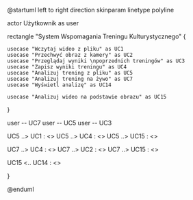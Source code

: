@startuml
left to right direction
skinparam linetype polyline

actor Użytkownik as user

rectangle "System Wspomagania Treningu Kulturystycznego" {

    usecase "Wczytaj wideo z pliku" as UC1
    usecase "Przechwyć obraz z kamery" as UC2
    usecase "Przeglądaj wyniki \npoprzednich treningów" as UC3
    usecase "Zapisz wyniki treningu" as UC4
    usecase "Analizuj trening z pliku" as UC5
    usecase "Analizuj trening na żywo" as UC7
    usecase "Wyświetl analizę" as UC14

    usecase "Analizuj wideo na podstawie obrazu" as UC15
}

user -- UC7
user -- UC5
user -- UC3

UC5 ..> UC1 : <<include>>
UC5 ..> UC4 : <<include>>
UC5 ..> UC15 : <<include>>

UC7 ..> UC4 : <<include>>
UC7 ..> UC2 : <<include>>
UC7 ..> UC15 : <<include>>

UC15 <.. UC14 : <<include>>

}

@enduml
